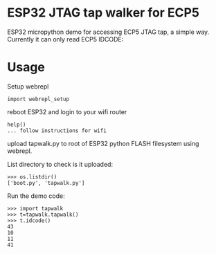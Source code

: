 # ESP32 JTAG tap walker for ECP5

ESP32 micropython demo for accessing ECP5 JTAG tap, a simple way.
Currently it can only read ECP5 IDCODE:

# Usage

Setup webrepl

    import webrepl_setup

reboot ESP32 and login to your wifi router

    help()
    ... follow instructions for wifi

upload tapwalk.py to root of ESP32 python FLASH filesystem
using webrepl.

List directory to check is it uploaded:

    >>> os.listdir()
    ['boot.py', 'tapwalk.py']

Run the demo code:

    >>> import tapwalk
    >>> t=tapwalk.tapwalk()
    >>> t.idcode()
    43
    10
    11
    41
